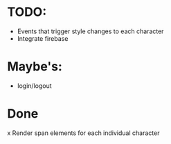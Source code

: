 # TODO:
- Events that trigger style changes to each character
- Integrate firebase

# Maybe's:
- login/logout


# Done
x Render span elements for each individual character